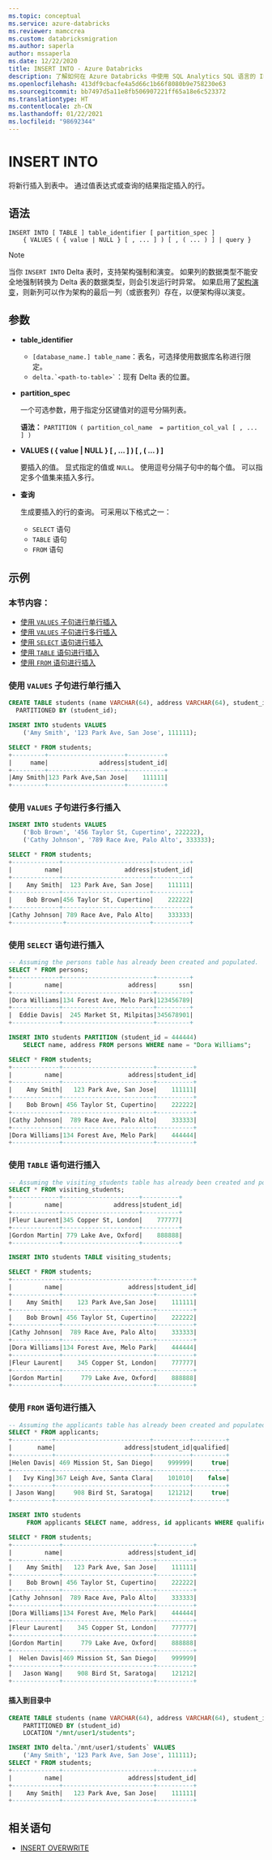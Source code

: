 ```yaml
---
ms.topic: conceptual
ms.service: azure-databricks
ms.reviewer: mamccrea
ms.custom: databricksmigration
ms.author: saperla
author: mssaperla
ms.date: 12/22/2020
title: INSERT INTO - Azure Databricks
description: 了解如何在 Azure Databricks 中使用 SQL Analytics SQL 语言的 INSERT INTO 语法。
ms.openlocfilehash: 413df9cbacfe4a5d66c1b66f8080b9e758230e63
ms.sourcegitcommit: bb7497d5a11e8fb506907221ff65a18e6c523372
ms.translationtype: HT
ms.contentlocale: zh-CN
ms.lasthandoff: 01/22/2021
ms.locfileid: "98692344"
---
```

# <a name="insert-into"></a>INSERT INTO

将新行插入到表中。 通过值表达式或查询的结果指定插入的行。

## <a name="syntax"></a>语法

```
INSERT INTO [ TABLE ] table_identifier [ partition_spec ]
    { VALUES ( { value | NULL } [ , ... ] ) [ , ( ... ) ] | query }
```

> [!NOTE]
>
> 当你 ``INSERT INTO`` Delta 表时，支持架构强制和演变。 如果列的数据类型不能安全地强制转换为 Delta 表的数据类型，则会引发运行时异常。 如果启用了[架构演变](../../delta/delta-batch.md#automatic-schema-update)，则新列可以作为架构的最后一列（或嵌套列）存在，以便架构得以演变。

## <a name="parameters"></a>参数

* **table_identifier**
  * ``[database_name.] table_name``：表名，可选择使用数据库名称进行限定。
  * `` delta.`<path-to-table>` ``：现有 Delta 表的位置。
* **partition_spec**

  一个可选参数，用于指定分区键值对的逗号分隔列表。

  **语法：** ``PARTITION ( partition_col_name  = partition_col_val [ , ... ] )``

* **VALUES ( { value | NULL } [ , … ] ) [ , ( … ) ]**

  要插入的值。 显式指定的值或 ``NULL``。
  使用逗号分隔子句中的每个值。 可以指定多个值集来插入多行。

* **查询**

  生成要插入的行的查询。 可采用以下格式之一：

  * ``SELECT`` 语句
  * ``TABLE`` 语句
  * ``FROM`` 语句

## <a name="examples"></a>示例

### <a name="in-this-section"></a>本节内容：

* [使用 ``VALUES`` 子句进行单行插入](#single-row-insert-using-a-values-clause)
* [使用 ``VALUES`` 子句进行多行插入](#multi-row-insert-using-a-values-clause)
* [使用 ``SELECT`` 语句进行插入](#insert-using-a-select-statement)
* [使用 ``TABLE`` 语句进行插入](#insert-using-a-table-statement)
* [使用 ``FROM`` 语句进行插入](#insert-using-a-from-statement)

### <a name="single-row-insert-using-a-values-clause"></a>使用 ``VALUES`` 子句进行单行插入

```sql
CREATE TABLE students (name VARCHAR(64), address VARCHAR(64), student_id INT)
  PARTITIONED BY (student_id);

INSERT INTO students VALUES
    ('Amy Smith', '123 Park Ave, San Jose', 111111);

SELECT * FROM students;
+---------+---------------------+----------+
|     name|              address|student_id|
+---------+---------------------+----------+
|Amy Smith|123 Park Ave,San Jose|    111111|
+---------+---------------------+----------+
```

### <a name="multi-row-insert-using-a-values-clause"></a>使用 ``VALUES`` 子句进行多行插入

```sql
INSERT INTO students VALUES
    ('Bob Brown', '456 Taylor St, Cupertino', 222222),
    ('Cathy Johnson', '789 Race Ave, Palo Alto', 333333);

SELECT * FROM students;
+-------------+------------------------+----------+
|         name|                 address|student_id|
+-------------+------------------------+----------+
|    Amy Smith|  123 Park Ave, San Jose|    111111|
+-------------+------------------------+----------+
|    Bob Brown|456 Taylor St, Cupertino|    222222|
+-------------+------------------------+----------+
|Cathy Johnson| 789 Race Ave, Palo Alto|    333333|
+--------------+-----------------------+----------+
```

### <a name="insert-using-a-select-statement"></a>使用 ``SELECT`` 语句进行插入

```sql
-- Assuming the persons table has already been created and populated.
SELECT * FROM persons;
+-------------+-------------------------+---------+
|         name|                  address|      ssn|
+-------------+-------------------------+---------+
|Dora Williams|134 Forest Ave, Melo Park|123456789|
+-------------+-------------------------+---------+
|  Eddie Davis|  245 Market St, Milpitas|345678901|
+-------------+-------------------------+---------+

INSERT INTO students PARTITION (student_id = 444444)
    SELECT name, address FROM persons WHERE name = "Dora Williams";

SELECT * FROM students;
+-------------+-------------------------+----------+
|         name|                  address|student_id|
+-------------+-------------------------+----------+
|    Amy Smith|   123 Park Ave, San Jose|    111111|
+-------------+-------------------------+----------+
|    Bob Brown| 456 Taylor St, Cupertino|    222222|
+-------------+-------------------------+----------+
|Cathy Johnson|  789 Race Ave, Palo Alto|    333333|
+-------------+-------------------------+----------+
|Dora Williams|134 Forest Ave, Melo Park|    444444|
+-------------+-------------------------+----------+
```

### <a name="insert-using-a-table-statement"></a>使用 ``TABLE`` 语句进行插入

```sql
-- Assuming the visiting_students table has already been created and populated.
SELECT * FROM visiting_students;
+-------------+---------------------+----------+
|         name|              address|student_id|
+-------------+---------------------+----------+
|Fleur Laurent|345 Copper St, London|    777777|
+-------------+---------------------+----------+
|Gordon Martin| 779 Lake Ave, Oxford|    888888|
+-------------+---------------------+----------+

INSERT INTO students TABLE visiting_students;

SELECT * FROM students;
+-------------+-------------------------+----------+
|         name|                  address|student_id|
+-------------+-------------------------+----------+
|    Amy Smith|    123 Park Ave,San Jose|    111111|
+-------------+-------------------------+----------+
|    Bob Brown| 456 Taylor St, Cupertino|    222222|
+-------------+-------------------------+----------+
|Cathy Johnson|  789 Race Ave, Palo Alto|    333333|
+-------------+-------------------------+----------+
|Dora Williams|134 Forest Ave, Melo Park|    444444|
+-------------+-------------------------+----------+
|Fleur Laurent|    345 Copper St, London|    777777|
+-------------+-------------------------+----------+
|Gordon Martin|     779 Lake Ave, Oxford|    888888|
+-------------+-------------------------+----------+
```

### <a name="insert-using-a-from-statement"></a>使用 ``FROM`` 语句进行插入

```sql
-- Assuming the applicants table has already been created and populated.
SELECT * FROM applicants;
+-----------+--------------------------+----------+---------+
|       name|                   address|student_id|qualified|
+-----------+--------------------------+----------+---------+
|Helen Davis| 469 Mission St, San Diego|    999999|     true|
+-----------+--------------------------+----------+---------+
|   Ivy King|367 Leigh Ave, Santa Clara|    101010|    false|
+-----------+--------------------------+----------+---------+
| Jason Wang|     908 Bird St, Saratoga|    121212|     true|
+-----------+--------------------------+----------+---------+

INSERT INTO students
     FROM applicants SELECT name, address, id applicants WHERE qualified = true;

SELECT * FROM students;
+-------------+-------------------------+----------+
|         name|                  address|student_id|
+-------------+-------------------------+----------+
|    Amy Smith|   123 Park Ave, San Jose|    111111|
+-------------+-------------------------+----------+
|    Bob Brown| 456 Taylor St, Cupertino|    222222|
+-------------+-------------------------+----------+
|Cathy Johnson|  789 Race Ave, Palo Alto|    333333|
+-------------+-------------------------+----------+
|Dora Williams|134 Forest Ave, Melo Park|    444444|
+-------------+-------------------------+----------+
|Fleur Laurent|    345 Copper St, London|    777777|
+-------------+-------------------------+----------+
|Gordon Martin|     779 Lake Ave, Oxford|    888888|
+-------------+-------------------------+----------+
|  Helen Davis|469 Mission St, San Diego|    999999|
+-------------+-------------------------+----------+
|   Jason Wang|    908 Bird St, Saratoga|    121212|
+-------------+-------------------------+----------+
```

#### <a name="insert-into-a-directory"></a>插入到目录中

```sql
CREATE TABLE students (name VARCHAR(64), address VARCHAR(64), student_id INT)
    PARTITIONED BY (student_id)
    LOCATION "/mnt/user1/students";

INSERT INTO delta.`/mnt/user1/students` VALUES
    ('Amy Smith', '123 Park Ave, San Jose', 111111);
SELECT * FROM students;
+-------------+-------------------------+----------+
|         name|                  address|student_id|
+-------------+-------------------------+----------+
|    Amy Smith|   123 Park Ave, San Jose|    111111|
+-------------+-------------------------+----------+
```

## <a name="related-statements"></a>相关语句

* [INSERT OVERWRITE](sql-ref-syntax-dml-insert-overwrite-table.md)